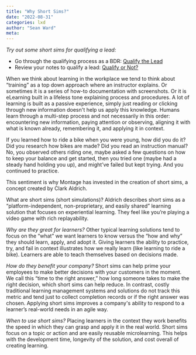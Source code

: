 ```yaml
---
title: "Why Short Sims?"
date: "2022-08-31"
categories: lxd
author: "Sean Ward"
meta:
---
```

*Try out some short sims for qualifying a lead:*
- Go through the qualifying process as a BDR: [Qualify the Lead](/projects/short-sim-qualifythelead/index.html)
- Review your notes to qualify a lead: [Qualify or Not?](/projects/short-sim-qualifyornot/index.html)

When we think about learning in the workplace we tend to think about “training” as a top down approach where an instructor explains. Or sometimes it is a series of how-to documentation with screenshots. Or it is eLearning built in a lifeless tone explaining process and procedures. A lot of learning is built as a passive experience, simply just reading or clicking through new information doesn't help us apply this knowledge. Humans learn through a multi-step process and not necessarily in this order: encountering new information, paying attention or observing, aligning it with what is known already, remembering it, and applying it in context.

If you learned how to ride a bike when you were young, how did you do it? Did you research how bikes are made? Did you read an instruction manual? No, you observed others riding one, maybe asked a few questions on how to keep your balance and get started, then you tried one (maybe had a steady hand holding you up), and might’ve failed but kept trying. And you continued to practice.

This sentiment is why Montage has invested in the creation of short sims, a concept created by Clark Aldrich.

What are short sims (short simulations)?
Aldrich describes short sims as a “platform-independent, non-proprietary, and easily shared” learning solution that focuses on experiential learning. They feel like you’re playing a video game with rich replayability.

*Why are they great for learners?*
Other typical learning solutions tend to focus on the “what” we want learners to know versus the “how and why” they should learn, apply, and adopt it. Giving learners the ability to practice, try, and fail in context illustrates how we really learn (like learning to ride a bike). Learners are able to teach themselves based on decisions made.

*How do they benefit your company?*
Short sims can help prime your employees to make better decisions with your customers in the moment. We call this “time to the right answer,” how long someone takes to make the right decision, which short sims can help reduce. In contrast, costly traditional learning management systems and solutions do not track this metric and tend just to collect completion records or if the right answer was chosen. Applying short sims improves a company's ability to respond to a learner’s real-world needs in an agile way.

*When to use short sims?*
Placing learners in the context they work benefits the speed in which they can grasp and apply it in the real world. Short sims focus on a topic or action and are easily reusable microlearning. This helps with the development time, longevity of the solution, and cost overall of creating learning.


